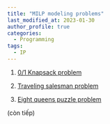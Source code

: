 ```yaml
---
title: "MILP modeling problems"
last_modified_at: 2023-01-30
author_profile: true
categories:
  - Programming
tags:
  - IP
---
```

1. [0/1 Knapsack problem](https://en.wikipedia.org/wiki/Knapsack_problem)

2. [Traveling salesman problem](https://en.wikipedia.org/wiki/Travelling_salesman_problem)

3. [Eight queens puzzle problem](https://en.wikipedia.org/wiki/Eight_queens_puzzle)

(còn tiếp)
